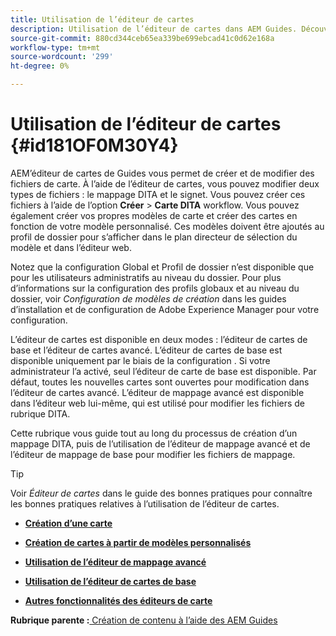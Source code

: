 ```yaml
---
title: Utilisation de l’éditeur de cartes
description: Utilisation de l’éditeur de cartes dans AEM Guides. Découvrez comment créer et modifier un fichier map dans AEM éditeur de mappage.
source-git-commit: 880cd344ceb65ea339be699ebcad41c0d62e168a
workflow-type: tm+mt
source-wordcount: '299'
ht-degree: 0%

---
```


# Utilisation de l’éditeur de cartes {#id181OF0M30Y4}

AEM’éditeur de cartes de Guides vous permet de créer et de modifier des fichiers de carte. À l’aide de l’éditeur de cartes, vous pouvez modifier deux types de fichiers : le mappage DITA et le signet. Vous pouvez créer ces fichiers à l’aide de l’option **Créer** \> **Carte DITA** workflow. Vous pouvez également créer vos propres modèles de carte et créer des cartes en fonction de votre modèle personnalisé. Ces modèles doivent être ajoutés au profil de dossier pour s’afficher dans le plan directeur de sélection du modèle et dans l’éditeur web.

Notez que la configuration Global et Profil de dossier n’est disponible que pour les utilisateurs administratifs au niveau du dossier. Pour plus d’informations sur la configuration des profils globaux et au niveau du dossier, voir *Configuration de modèles de création* dans les guides d’installation et de configuration de Adobe Experience Manager pour votre configuration.

L’éditeur de cartes est disponible en deux modes : l’éditeur de cartes de base et l’éditeur de cartes avancé. L’éditeur de cartes de base est disponible uniquement par le biais de la configuration . Si votre administrateur l’a activé, seul l’éditeur de carte de base est disponible. Par défaut, toutes les nouvelles cartes sont ouvertes pour modification dans l’éditeur de cartes avancé. L’éditeur de mappage avancé est disponible dans l’éditeur web lui-même, qui est utilisé pour modifier les fichiers de rubrique DITA.

Cette rubrique vous guide tout au long du processus de création d’un mappage DITA, puis de l’utilisation de l’éditeur de mappage avancé et de l’éditeur de mappage de base pour modifier les fichiers de mappage.

>[!TIP]
>
> Voir *Éditeur de cartes* dans le guide des bonnes pratiques pour connaître les bonnes pratiques relatives à l’utilisation de l’éditeur de cartes.

- **[Création d’une carte](map-editor-create-map.md)**

- **[Création de cartes à partir de modèles personnalisés](create-maps-customized-templates.md)**

- **[Utilisation de l’éditeur de mappage avancé](map-editor-advanced-map-editor.md)**

- **[Utilisation de l’éditeur de cartes de base](map-editor-basic-map-editor.md)**

- **[Autres fonctionnalités des éditeurs de carte](map-editor-other-features.md)**


**Rubrique parente :**[ Création de contenu à l’aide des AEM Guides](authoring-content-xml-doc.md)
